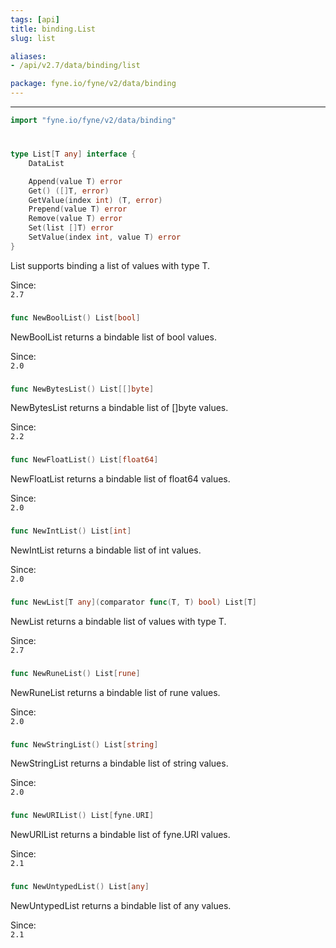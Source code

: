 ```yaml
---
tags: [api]
title: binding.List
slug: list

aliases:
- /api/v2.7/data/binding/list

package: fyne.io/fyne/v2/data/binding
---
```



---
```go
import "fyne.io/fyne/v2/data/binding"
```

#

###

```go
type List[T any] interface {
	DataList

	Append(value T) error
	Get() ([]T, error)
	GetValue(index int) (T, error)
	Prepend(value T) error
	Remove(value T) error
	Set(list []T) error
	SetValue(index int, value T) error
}
```

List supports binding a list of values with type T.


<div class="since">Since: <code>
2.7</code></div>

###

```go
func NewBoolList() List[bool]
```
NewBoolList returns a bindable list of bool values.


<div class="since">Since: <code>
2.0</code></div>

###

```go
func NewBytesList() List[[]byte]
```
NewBytesList returns a bindable list of []byte values.


<div class="since">Since: <code>
2.2</code></div>

###

```go
func NewFloatList() List[float64]
```
NewFloatList returns a bindable list of float64 values.


<div class="since">Since: <code>
2.0</code></div>

###

```go
func NewIntList() List[int]
```
NewIntList returns a bindable list of int values.


<div class="since">Since: <code>
2.0</code></div>

###

```go
func NewList[T any](comparator func(T, T) bool) List[T]
```
NewList returns a bindable list of values with type T.


<div class="since">Since: <code>
2.7</code></div>

###

```go
func NewRuneList() List[rune]
```
NewRuneList returns a bindable list of rune values.


<div class="since">Since: <code>
2.0</code></div>

###

```go
func NewStringList() List[string]
```
NewStringList returns a bindable list of string values.


<div class="since">Since: <code>
2.0</code></div>

###

```go
func NewURIList() List[fyne.URI]
```
NewURIList returns a bindable list of fyne.URI values.


<div class="since">Since: <code>
2.1</code></div>

###

```go
func NewUntypedList() List[any]
```
NewUntypedList returns a bindable list of any values.


<div class="since">Since: <code>
2.1</code></div>
